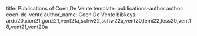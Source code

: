 title: Publications of Coen De Vente
template: publications-author
author: coen-de-vente
author_name: Coen De Vente
bibkeys: ardu20,xion21,gonz21,vent21a,schw22,schw22a,vent20,lemi22,less20,vent18,vent21,vent20a
